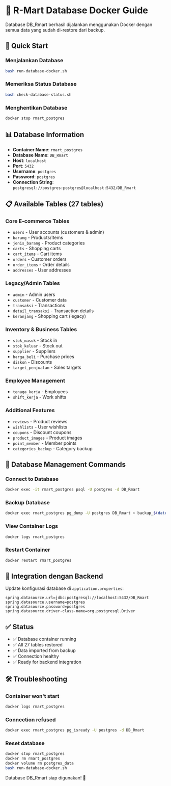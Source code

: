 # 🐳 R-Mart Database Docker Guide

Database DB_Rmart berhasil dijalankan menggunakan Docker dengan semua data yang sudah di-restore dari backup.

## 🚀 Quick Start

### Menjalankan Database
```bash
bash run-database-docker.sh
```

### Memeriksa Status Database
```bash
bash check-database-status.sh
```

### Menghentikan Database
```bash
docker stop rmart_postgres
```

## 📊 Database Information

- **Container Name**: `rmart_postgres`
- **Database Name**: `DB_Rmart`
- **Host**: `localhost`
- **Port**: `5432`
- **Username**: `postgres`
- **Password**: `postgres`
- **Connection String**: `postgresql://postgres:postgres@localhost:5432/DB_Rmart`

## 📋 Available Tables (27 tables)

### Core E-commerce Tables
- `users` - User accounts (customers & admin)
- `barang` - Products/Items
- `jenis_barang` - Product categories
- `carts` - Shopping carts
- `cart_items` - Cart items
- `orders` - Customer orders
- `order_items` - Order details
- `addresses` - User addresses

### Legacy/Admin Tables
- `admin` - Admin users
- `customer` - Customer data
- `transaksi` - Transactions
- `detail_transaksi` - Transaction details
- `keranjang` - Shopping cart (legacy)

### Inventory & Business Tables
- `stok_masuk` - Stock in
- `stok_keluar` - Stock out
- `supplier` - Suppliers
- `harga_beli` - Purchase prices
- `diskon` - Discounts
- `target_penjualan` - Sales targets

### Employee Management
- `tenaga_kerja` - Employees
- `shift_kerja` - Work shifts

### Additional Features
- `reviews` - Product reviews
- `wishlists` - User wishlists
- `coupons` - Discount coupons
- `product_images` - Product images
- `point_member` - Member points
- `categories_backup` - Category backup

## 🔧 Database Management Commands

### Connect to Database
```bash
docker exec -it rmart_postgres psql -U postgres -d DB_Rmart
```

### Backup Database
```bash
docker exec rmart_postgres pg_dump -U postgres DB_Rmart > backup_$(date +%Y%m%d_%H%M%S).sql
```

### View Container Logs
```bash
docker logs rmart_postgres
```

### Restart Container
```bash
docker restart rmart_postgres
```

## 🔗 Integration dengan Backend

Update konfigurasi database di `application.properties`:

```properties
spring.datasource.url=jdbc:postgresql://localhost:5432/DB_Rmart
spring.datasource.username=postgres
spring.datasource.password=postgres
spring.datasource.driver-class-name=org.postgresql.Driver
```

## ✅ Status

- ✅ Database container running
- ✅ All 27 tables restored
- ✅ Data imported from backup
- ✅ Connection healthy
- ✅ Ready for backend integration

## 🛠️ Troubleshooting

### Container won't start
```bash
docker logs rmart_postgres
```

### Connection refused
```bash
docker exec rmart_postgres pg_isready -U postgres -d DB_Rmart
```

### Reset database
```bash
docker stop rmart_postgres
docker rm rmart_postgres
docker volume rm postgres_data
bash run-database-docker.sh
```

Database DB_Rmart siap digunakan! 🎉